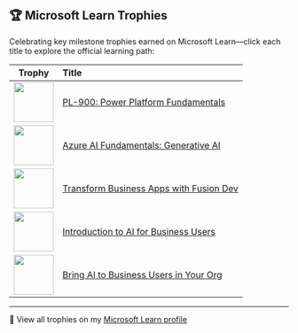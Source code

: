 ## 🏆 Microsoft Learn Trophies

Celebrating key milestone trophies earned on Microsoft Learn—click each title to explore the official learning path:

| Trophy | Title |
|:------:|:-----|
| <img src="https://learn.microsoft.com/en-us/training/achievements/power-plat-fundamentals.svg" width="72" /> | [PL-900: Power Platform Fundamentals](https://learn.microsoft.com/en-us/training/paths/power-plat-fundamentals/) |
| <img src="https://learn.microsoft.com/en-us/training/achievements/generic-badge.svg" width="72" /> | [Azure AI Fundamentals: Generative AI](https://learn.microsoft.com/en-us/training/paths/introduction-generative-ai/) |
| <img src="https://learn.microsoft.com/en-us/training/achievements/transform-with-fusion-development.svg" width="72" /> | [Transform Business Apps with Fusion Dev](https://learn.microsoft.com/en-us/training/paths/transform-business-applications-with-fusion-development/) |
| <img src="https://learn.microsoft.com/en-us/training/achievements/introduction-ai-for-business-users.svg" width="72" /> | [Introduction to AI for Business Users](https://learn.microsoft.com/en-us/training/paths/introduction-ai-for-business-users/) |
| <img src="https://learn.microsoft.com/en-us/training/achievements/bring-ai-to-business-users-your-organization.svg" width="72" /> | [Bring AI to Business Users in Your Org](https://learn.microsoft.com/en-us/training/paths/bring-ai-to-business-users-your-organization/) |

---

🔗 View all trophies on my [Microsoft Learn profile](https://learn.microsoft.com/en-us/users/aksasusanabraham-0690/achievements?tab=credentials-tab)

